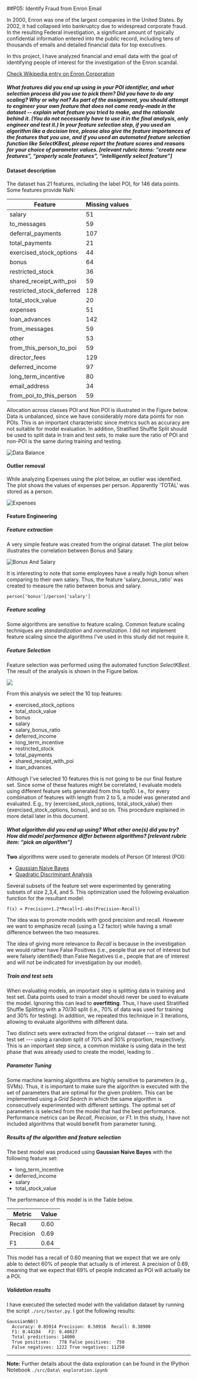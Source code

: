 ##P05: Identify Fraud from Enron Email

In 2000, Enron was one of the largest companies in the United States. By 2002, it had collapsed into bankruptcy due to widespread corporate fraud. In the resulting Federal investigation, a significant amount of typically confidential information entered into the public record, including tens of thousands of emails and detailed financial data for top executives.

In this project, I have analyzed financial and email data with the goal of identifying people of interest for the investigation of the Enron scandal.

[Check Wikipedia entry on Enron Corporation](https://en.wikipedia.org/wiki/Enron)

##### What features did you end up using in your POI identifier, and what selection process did you use to pick them? Did you have to do any scaling? Why or why not? As part of the assignment, you should attempt to engineer your own feature that does not come ready-made in the dataset -- explain what feature you tried to make, and the rationale behind it. (You do not necessarily have to use it in the final analysis, only engineer and test it.) In your feature selection step, if you used an algorithm like a decision tree, please also give the feature importances of the features that you use, and if you used an automated feature selection function like SelectKBest, please report the feature scores and reasons for your choice of parameter values.  [relevant rubric items: “create new features”, “properly scale features”, “intelligently select feature”]


#### Dataset description

The dataset has 21 features, including the label POI, for 146 data points.
Some features provide NaN:

Feature | Missing values
---|---
salary | 51
to\_messages | 59
deferral\_payments | 107
total\_payments | 21
exercised\_stock\_options | 44
bonus | 64
restricted\_stock | 36
shared\_receipt\_with\_poi | 59
restricted\_stock\_deferred | 128
total\_stock\_value | 20
expenses | 51
loan\_advances | 142
from\_messages | 59
other | 53
from\_this\_person\_to\_poi | 59
director\_fees | 129
deferred\_income | 97
long\_term\_incentive | 80
email\_address | 34
from\_poi\_to\_this\_person | 59

Allocation across classes POI and Non POI is illustrated in the Figure below. Data is unbalanced, since we have considerably more data points for non POIs. This is an important characteristic since metrics such as accuracy are not suitable for model evaluation. In addition, Stratified Shuffle Split should be used to split data in train and test sets, to make sure the ratio of POI and non-POI is the same during training and testing.

![Data Balance](figures/data_balance.png)


#### Outlier removal

While analyzing Expenses using the plot below, an outlier was identified.
The plot shows the values of expenses per person.
Apparently 'TOTAL' was stored as a person.

![Expenses](figures/expenses.png)

#### Feature Engineering

##### Feature extraction


A very simple feature was created from the original dataset.
The plot below illustrates the correlation between Bonus and Salary.

![Bonus And Salary](figures/bonus_and_salary.png)

It is interesting to note that some employees have a really high bonus when comparing to their own salary.
Thus, the feature 'salary\_bonus\_ratio' was created to measure the ratio between bonus and salary.

```
person['bonus']/person['salary']
```

##### Feature scaling

Some algorithms are sensitive to feature scaling.
Common feature scaling techniques are *standardization* and *normalization*.
I did not implement feature scaling since the algorithms I've used in this study did not require it.

##### Feature Selection

Feature selection was performed using the automated function *SelectKBest*.
The result of the analysis is shown in the Figure below.

![](./figures/feature_selection.png)

From this analysis we select the 10 top features:

- exercised\_stock\_options
- total\_stock\_value
- bonus
- salary
- salary\_bonus\_ratio
- deferred\_income
- long\_term\_incentive
- restricted\_stock
- total\_payments
- shared\_receipt\_with\_poi
- loan\_advances

Although I've selected 10 features this is not going to be our final feature set.
Since some of these features might be correlated, I evaluate models using different feature sets generated from this top10.
I.e., for every combination of features with length from 2 to 5, a model was generated and evaluated. E.g., try {exercised\_stock\_options, total\_stock\_value} then {exercised\_stock\_options, bonus}, and so on. This procedure explained in more detail later in this document.



##### What algorithm did you end up using? What other one(s) did you try? How did model performance differ between algorithms?  [relevant rubric item: “pick an algorithm”]

**Two** algorithms were used to generate models of Person Of Interest (POI):

- [Gaussian Naive Bayes](http://scikit-learn.org/stable/modules/generated/sklearn.naive_bayes.GaussianNB.html#sklearn.naive_bayes.GaussianNB)
- [Quadratic Discriminant Analysis](http://scikit-learn.org/stable/modules/generated/sklearn.discriminant_analysis.QuadraticDiscriminantAnalysis.html#sklearn.discriminant_analysis.QuadraticDiscriminantAnalysis)

Several subsets of the feature set were experimented by generating subsets of size 2,3,4, and 5.
This optimization used the following evaluation function for the resultant model:

```
f(x) = Precision+1.2*Recall+1-abs(Precision-Recall)
```

The idea was to promote models with good precision and recall. However we want to emphasize recall (using a 1.2 factor) while having a small difference between the two measures. 

The idea of giving more relevance to *Recall* is because in the investigation we would rather have False Positives (i.e., people that are not of interest but were falsely identified) than False Negatives (i.e., people that are of interest and will not be indicated for investigation by our model).

##### Train and test sets

When evaluating models, an important step is splitting data in training and test set. Data points used to train a model should never be used to evaluate the model. Ignoring this can lead to **overfitting**.
Thus, I have used Stratified Shuffle Splitting with a 70/30 split (i.e., 70% of data was used for training and 30% for testing). In addition, we repeated this technique in 3 iterations, allowing to evaluate algorithms with different data.

Two distinct sets were extracted from the original dataset --- train set and test set --- using a random split of 70% and 30% proportion, respectively.
This is an important step since, a common mistake is using data in the test phase that was already used to create the model, leading to .

##### Parameter Tuning

Some machine learning algorithms are highly sensitive to parameters (e.g., SVMs).
Thus, it is important to make sure the algorithm is executed with the set of parameters that are optimal for the given problem.
This can be implemented using a *Grid Search* in which the same algorithm is consecutively experimented with different settings.
The optimal set of parameters is selected from the model that had the best performance.
Performance metrics can be *Recall*, *Precision*, or *F1*.
In this study, I have not included algorithms that would benefit from parameter tuning.

##### Results of the algorithm and feature selection

The best model was produced using **Gaussian Naive Bayes** with the following feature set:

- long\_term\_incentive
- deferred\_income
- salary
- total\_stock\_value

The performance of this model is in the Table below.

Metric | Value
---|---
Recall | 0.60   
Precision | 0.69
F1 | 0.64 

This model has a recall of 0.60 meaning that we expect that we are only able to detect 60% of people that actually is of interest.
A precision of 0.69, meaning that we expect that 69% of people indicated as POI will actually be a POI.

##### Validation results

I have executed the selected model with the validation dataset by running the script ```./src/tester.py```.
I got the following results:

```
GaussianNB()
  Accuracy: 0.85914	Precision: 0.50916	Recall: 0.38900
  F1: 0.44104	F2: 0.40827
  Total predictions: 14000
  True positives:   778	False positives:  750
  False negatives: 1222	True negatives: 11250
```



----
**Note:** Further details about the data exploration can be found in the IPython Notebook ```./src/Data\ exploration.ipynb```
